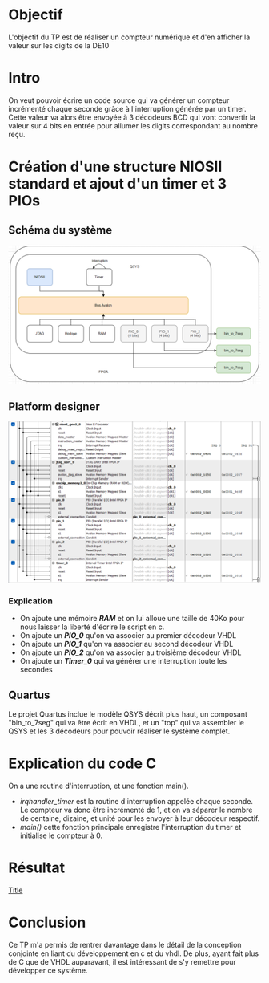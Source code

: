 # Objectif
L'objectif du TP est de réaliser un compteur numérique et d'en afficher la valeur sur les digits de la DE10

# Intro
On veut pouvoir écrire un code source qui va générer un compteur incrémenté chaque seconde grâce à l'interruption générée par un timer.
Cette valeur va alors être envoyée à 3 décodeurs BCD qui vont convertir la valeur sur 4 bits en entrée pour allumer les digits correspondant au nombre reçu.

# Création d'une structure NIOSII standard et ajout d'un timer et 3 PIOs
## Schéma du système
![Alt text](systeme_complet-1.png)

## Platform designer
![Alt text](modele_qsys-1.png)

### Explication
- On ajoute une mémoire ***RAM*** et on lui alloue une taille de 40Ko pour nous laisser la liberté d'écrire le script en c.
- On ajoute un ***PIO_0*** qu'on va associer au premier décodeur VHDL
- On ajoute un ***PIO_1*** qu'on va associer au second décodeur VHDL
- On ajoute un ***PIO_2*** qu'on va associer au troisième décodeur VHDL
- On ajoute un ***Timer_0*** qui va générer une interruption toute les secondes

## Quartus
Le projet Quartus inclue le modèle QSYS décrit plus haut, un composant "bin_to_7seg" qui va être écrit en VHDL, et un "top" qui va assembler le QSYS et les 3 décodeurs pour pouvoir réaliser le système complet.

# Explication du code C
On a une routine d'interruption, et une fonction main().
- *irqhandler_timer* est la routine d'interruption appelée chaque seconde. Le compteur va donc être incrémenté de 1, et on va séparer le nombre de centaine, dizaine, et unité pour les envoyer à leur décodeur respectif.
- *main()* cette fonction principale enregistre l'interruption du timer et initialise le compteur à 0.

# Résultat
[Title](IMG_8029.MOV)

# Conclusion
Ce TP m'a permis de rentrer davantage dans le détail de la conception conjointe en liant du développement en c et du vhdl.
De plus, ayant fait plus de C que de VHDL auparavant, il est intéressant de s'y remettre pour développer ce système.